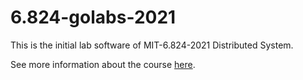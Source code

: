 # 6.824-golabs-2021
This is the initial lab software of MIT-6.824-2021 Distributed System.

See more information about the course [here](https://pdos.csail.mit.edu/6.824/schedule.html).
